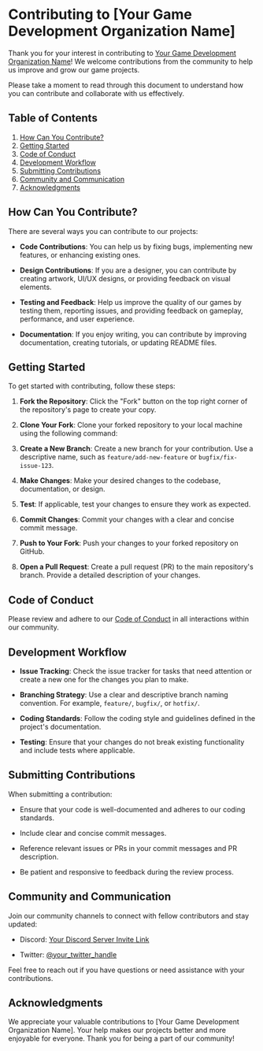 # Contributing to [Your Game Development Organization Name]

Thank you for your interest in contributing to [Your Game Development Organization Name](https://github.com/your-organization)! We welcome contributions from the community to help us improve and grow our game projects.

Please take a moment to read through this document to understand how you can contribute and collaborate with us effectively.

## Table of Contents

1. [How Can You Contribute?](#how-can-you-contribute)
2. [Getting Started](#getting-started)
3. [Code of Conduct](#code-of-conduct)
4. [Development Workflow](#development-workflow)
5. [Submitting Contributions](#submitting-contributions)
6. [Community and Communication](#community-and-communication)
7. [Acknowledgments](#acknowledgments)

## How Can You Contribute?

There are several ways you can contribute to our projects:

- **Code Contributions**: You can help us by fixing bugs, implementing new features, or enhancing existing ones.

- **Design Contributions**: If you are a designer, you can contribute by creating artwork, UI/UX designs, or providing feedback on visual elements.

- **Testing and Feedback**: Help us improve the quality of our games by testing them, reporting issues, and providing feedback on gameplay, performance, and user experience.

- **Documentation**: If you enjoy writing, you can contribute by improving documentation, creating tutorials, or updating README files.

## Getting Started

To get started with contributing, follow these steps:

1. **Fork the Repository**: Click the "Fork" button on the top right corner of the repository's page to create your copy.

2. **Clone Your Fork**: Clone your forked repository to your local machine using the following command:

3. **Create a New Branch**: Create a new branch for your contribution. Use a descriptive name, such as `feature/add-new-feature` or `bugfix/fix-issue-123`.

4. **Make Changes**: Make your desired changes to the codebase, documentation, or design.

5. **Test**: If applicable, test your changes to ensure they work as expected.

6. **Commit Changes**: Commit your changes with a clear and concise commit message.

7. **Push to Your Fork**: Push your changes to your forked repository on GitHub.

8. **Open a Pull Request**: Create a pull request (PR) to the main repository's branch. Provide a detailed description of your changes.

## Code of Conduct

Please review and adhere to our [Code of Conduct](CODE_OF_CONDUCT.md) in all interactions within our community.

## Development Workflow

- **Issue Tracking**: Check the issue tracker for tasks that need attention or create a new one for the changes you plan to make.

- **Branching Strategy**: Use a clear and descriptive branch naming convention. For example, `feature/`, `bugfix/`, or `hotfix/`.

- **Coding Standards**: Follow the coding style and guidelines defined in the project's documentation.

- **Testing**: Ensure that your changes do not break existing functionality and include tests where applicable.

## Submitting Contributions

When submitting a contribution:

- Ensure that your code is well-documented and adheres to our coding standards.

- Include clear and concise commit messages.

- Reference relevant issues or PRs in your commit messages and PR description.

- Be patient and responsive to feedback during the review process.

## Community and Communication

Join our community channels to connect with fellow contributors and stay updated:

- Discord: [Your Discord Server Invite Link](https://discord.gg/your-discord-link)

- Twitter: [@your_twitter_handle](https://twitter.com/your_twitter_handle)

Feel free to reach out if you have questions or need assistance with your contributions.

## Acknowledgments

We appreciate your valuable contributions to [Your Game Development Organization Name]. Your help makes our projects better and more enjoyable for everyone. Thank you for being a part of our community!

